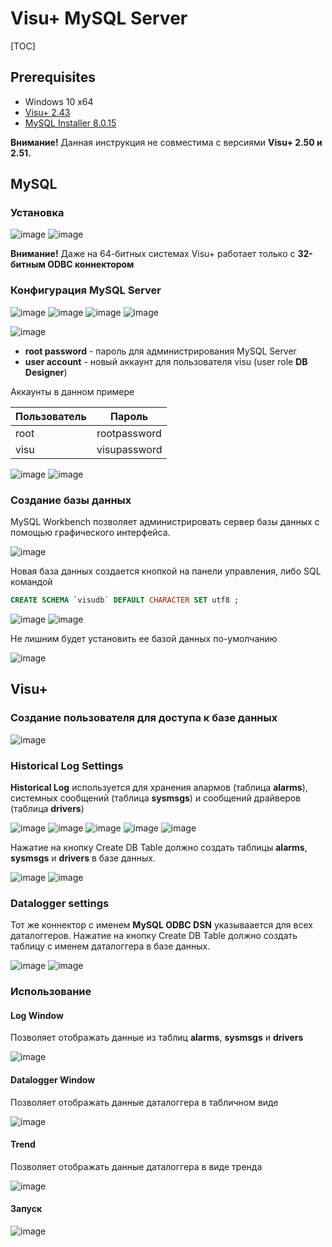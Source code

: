 # Visu+ MySQL Server

[TOC]

## Prerequisites

-  Windows 10 x64
-  [Visu+ 2.43](https://www.phoenixcontact.com/online/portal/ru/?uri=pxc-oc-itemdetail:pid=2988544&&tab=5)
-  [MySQL Installer 8.0.15](https://dev.mysql.com/downloads/installer/)

**Внимание!** Данная инструкция не совместима с версиями **Visu+ 2.50 и 2.51.**

## MySQL 

### Установка

![image](images/4bc9cba53f7ca7b6f7356f2409a18ec8/image.png)
![image](images/384793b9d4cc5c6e5e860c84b9e216aa/image.png)

**Внимание!** Даже на 64-битных системах Visu+ работает только с **32-битным ODBC коннектором**

### Конфигурация MySQL Server

![image](images/2d9daa1d35ac3923718c77330e15cd81/image.png)
![image](images/f0a3610b71ca6f55a3c3a8b8847625c7/image.png)
![image](images/12596ed794cca41fd2bc6efe977fa9ab/image.png)
![image](images/2cd83c7c9b42c5a26d7318fd783b8d57/image.png)

![image](images/967b164c878ebb124bda0173828db524/image.png)

-  **root password** - пароль для администрирования MySQL Server
-  **user account** - новый аккаунт для пользователя visu (user role **DB Designer**)

Аккаунты в данном примере

| Пользователь | Пароль |
| ------------ | ------ |
| root | rootpassword |
| visu | visupassword |

![image](images/ea16fc1b306040efabac3ed89898ea25/image.png)
![image](images/e8120845045bdc22a5c58370d6041e1e/image.png)

### Создание базы данных

MySQL Workbench позволяет администрировать сервер базы данных с помощью графического интерфейса.

![image](images/8d6362b95ff3d080b5210a2bf54dcf1f/image.png)

Новая база данных создается кнопкой на панели управления, либо SQL командой
```sql
CREATE SCHEMA `visudb` DEFAULT CHARACTER SET utf8 ;
```

![image](images/b0a111d8f9ad1fea0c4b8d95ca87852f/image.png)
![image](images/e0d1e62e3afe678fb8298db8a9da0ef2/image.png)

Не лишним будет установить ее базой данных по-умолчанию

![image](images/156be060dbb4e5d412454aa9496ca4ec/image.png)

## Visu+

### Создание пользователя для доступа к базе данных

![image](images/dd7cc150f4909adace53529f8aa2b611/image.png)

### Historical Log Settings

**Historical Log** используется для хранения алармов (таблица **alarms**), системных сообщений (таблица **sysmsgs**) и сообщений драйверов (таблица **drivers**)

![image](images/955f0985a7cb827f6f4ce0c048012687/image.png)
![image](images/29393ee7822971f6417458439ebf6844/image.png)
![image](images/46dbc378ea9b1b6525481d8bee00c2ed/image.png)
![image](images/12a4b15e3d9703952bed5ce861bce2f4/image.png)
![image](images/91d2298327ca5cc96636e64f4824e5a4/image.png)

Нажатие на кнопку Create DB Table должно создать таблицы **alarms**, **sysmsgs** и **drivers** в базе данных.

![image](images/3dfc665110f2548cfe4d9e782eca934d/image.png)
![image](images/37a28a76b48ef5961829e7b4b03be42f/image.png)

### Datalogger settings

Тот же коннектор с именем **MySQL ODBC DSN** указываается для всех даталоггеров. Нажатие на кнопку Create DB Table должно создать таблицу с именем даталоггера в базе данных.

![image](images/68eee1280664f42ac43bfc5cd9ae903d/image.png)
![image](images/2d1ff6bc5abc805a35fb8a3214434e27/image.png)

### Использование

#### Log Window

Позволяет отображать данные из таблиц **alarms**, **sysmsgs** и **drivers**

![image](images/fbffa2986a57230c1c4de1e6ceca38b9/image.png)

#### Datalogger Window

Позволяет отображать данные даталоггера в табличном виде

![image](images/ccbaf519ca9051a046233277c6be489e/image.png)

#### Trend

Позволяет отображать данные даталоггера в виде тренда

![image](images/0e139ed1f764e51b7e3151e51292df23/image.png)

#### Запуск

![image](images/540c994dee436d905a468a3f0b255bb5/image.png)